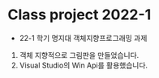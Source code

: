 # Class project 2022-1
* 22-1 학기 명지대 객체지향프로그래밍 과제

1. 객체 지향적으로 그림판을 만들었습니다.
2. Visual Studio의 Win Api를 활용했습니다.

